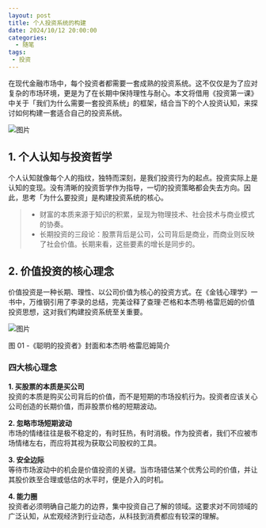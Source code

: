 ```yaml
---
layout: post
title: 个人投资系统的构建  
date: 2024/10/12 20:00:00  
categories:
  - 随笔
tags:
 - 投资
---
```


在现代金融市场中，每个投资者都需要一套成熟的投资系统。这不仅仅是为了应对复杂的市场环境，更是为了在长期中保持理性与耐心。本文将借用《投资第一课》中关于「我们为什么需要一套投资系统」的框架，结合当下的个人投资认知，来探讨如何构建一套适合自己的投资系统。

![图片](https://pics.naaln.com/640-basicBlog)

## 1. 个人认知与投资哲学

个人认知就像每个人的指纹，独特而深刻，是我们投资行为的起点。投资实际上是认知的变现。没有清晰的投资哲学作为指导，一切的投资策略都会失去方向。因此，思考「为什么要投资」是构建投资系统的核心。

> - 财富的本质来源于知识的积累，呈现为物理技术、社会技术与商业模式的协奏。
> - 长期投资的三段论：股票背后是公司，公司背后是商业，而商业则反映了社会价值。长期来看，这些要素的增长是同步的。

## 2. 价值投资的核心理念

价值投资是一种长期、理性、以公司价值为核心的投资方式。在《金钱心理学》一书中，万维钢引用了李录的总结，完美诠释了查理·芒格和本杰明·格雷厄姆的价值投资思想，这对我们构建投资系统至关重要。

![图片](https://pics.naaln.com/640-20241014001410676-basicBlog)

图 01 -《聪明的投资者》封面和本杰明·格雷厄姆简介

### 四大核心理念

**1. 买股票的本质是买公司**  
投资的本质是购买公司背后的价值，而不是短期的市场投机行为。投资者应该关心公司创造的长期价值，而非股票价格的短期波动。

**2. 忽略市场短期波动**  
市场的情绪往往是极不稳定的，有时狂热，有时消极。作为投资者，我们不应被市场情绪左右，而应将其视为获取公司股权的工具。

**3. 安全边际**  
等待市场波动中的机会是价值投资的关键。当市场错估某个优秀公司的价值，并让其股价跌至合理或低估的水平时，便是介入的时机。

**4. 能力圈**  
投资者必须明确自己能力的边界，集中投资自己了解的领域。这要求对不同领域的广泛认知，从宏观经济到行业动态，从科技到消费都应有较深的理解。
